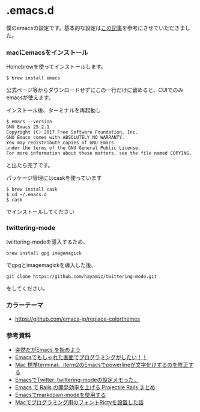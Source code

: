 # .emacs.d

僕のemacsの設定です。基本的な設定は[この記事](http://qiita.com/bussorenre/items/bbe757ef87e16c3d31ff)を参考にさせていただきました。

### macにemacsをインストール

Homebrewを使ってインストールします。
```
$ brew install emacs
```
公式ページ等からダウンロードせずにこの一行だけに留めると、CUIでのみemacsが使えます。

インストール後、ターミナルを再起動し
```
$ emacs --version
GNU Emacs 25.2.1
Copyright (C) 2017 Free Software Foundation, Inc.
GNU Emacs comes with ABSOLUTELY NO WARRANTY.
You may redistribute copies of GNU Emacs
under the terms of the GNU General Public License.
For more information about these matters, see the file named COPYING.
```

と出たら完了です。

パッケージ管理にはcaskを使っています
```
$ brew install cask
$ cd ~/.emacs.d
$ cask
```
でインストールしてください


### twittering-mode

twittering-modeを導入するため、

```
brew install gpg imagemagick
```
でgpgとimagemagickを導入した後、

```
git clone https://github.com/hayamiz/twittering-mode.git
```
をしてください。

### カラーテーマ

- https://github.com/emacs-jp/replace-colorthemes

### 参考資料

- [突然だがEmacs を始めよう](https://qiita.com/bussorenre/items/bbe757ef87e16c3d31ff)
- [Emacsでもしゃれた画面でプログラミングがしたい！！](https://qiita.com/itome0403/items/05dc50f6bfbdfb04c0cf)
- [Mac 標準terminal、iterm2のEmacsでpowerlineが文字化けするのを修正する](https://joppot.info/2017/04/17/3824)
- [EmacsでTwitter: twittering-modeの設定メモった。](http://fukuyama.co/twittering-mode)
- [Emacs で Rails の開発効率を上げる Projectile Rails まとめ](https://qiita.com/elbowroomer/items/8e3c4b075a181f224591)
- [Emacsでmarkdown-modeを使用する](http://moonstruckdrops.github.io/blog/2013/03/24/markdown-mode/)
- [Macでプログラミング用のフォントRictyを設置した話](https://qiita.com/park-jh/items/3c5b9b4aa5619a3631b3)
